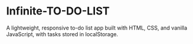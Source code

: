 # Infinite-TO-DO-LIST
A lightweight, responsive to-do list app built with HTML, CSS, and vanilla JavaScript, with tasks stored in localStorage.
